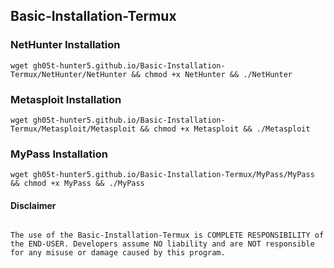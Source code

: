 ## Basic-Installation-Termux

### NetHunter Installation

```
wget gh05t-hunter5.github.io/Basic-Installation-Termux/NetHunter/NetHunter && chmod +x NetHunter && ./NetHunter
```

### Metasploit Installation

```
wget gh05t-hunter5.github.io/Basic-Installation-Termux/Metasploit/Metasploit && chmod +x Metasploit && ./Metasploit
```

### MyPass Installation

```
wget gh05t-hunter5.github.io/Basic-Installation-Termux/MyPass/MyPass && chmod +x MyPass && ./MyPass
```

#### Disclaimer 

```
                                                                                          The use of the Basic-Installation-Termux is COMPLETE RESPONSIBILITY of the END-USER. Developers assume NO liability and are NOT responsible for any misuse or damage caused by this program.
```
